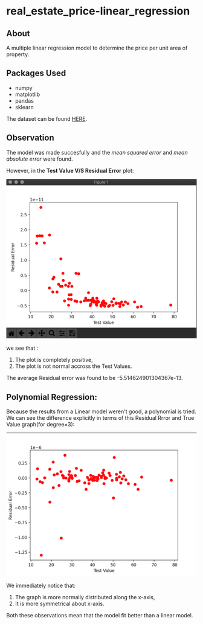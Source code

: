 # real_estate_price-linear_regression
## About
A multiple linear regression model to determine the price per unit area of property.


## Packages Used
- numpy
- matplotlib
- pandas
- sklearn

The dataset can be found [HERE](https://www.kaggle.com/datasets/quantbruce/real-estate-price-prediction
).

## Observation

The model was made succesfully and the *mean squared error* and *mean absolute error* were found.

However, in the **Test Value V/S Residual Error** plot:

![TEST VALUE V/S Residual ERROR plot](/data/PLOT.png "Residual Error and True Value for Linear model")

we see that :
 
1. The plot is completely positive,
2. The plot is not normal accross the Test Values.

The average Residual error was found to be  -5.514624901304367e-13.


## Polynomial Regression:
Because the results from a Linear model weren't good, a polynomial is tried. We can see the difference explicitly in terms of this Residual Rrror and True Value graph(for degree=3):

![TEST VALUE V/S Residual ERROR plot](/data/PLOTSS_POLY.png "Residual Error and True Value for Polynomial model")

We immediately notice that:

1. The graph is more normally distributed along the x-axis,
2. It is more symmetrical about x-axis.
 
 Both these observations mean that the model fit better than a linear model.

 